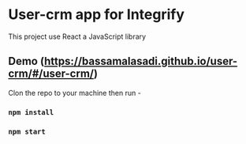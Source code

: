 # User-crm app for Integrify

This project use React a JavaScript library

## Demo (https://bassamalasadi.github.io/user-crm/#/user-crm/) 

Clon the repo to your machine then run -

### `npm install`

### `npm start`
